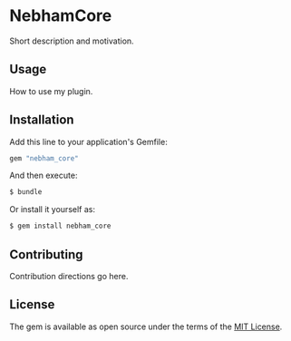 # NebhamCore
Short description and motivation.

## Usage
How to use my plugin.

## Installation
Add this line to your application's Gemfile:

```ruby
gem "nebham_core"
```

And then execute:
```bash
$ bundle
```

Or install it yourself as:
```bash
$ gem install nebham_core
```

## Contributing
Contribution directions go here.

## License
The gem is available as open source under the terms of the [MIT License](https://opensource.org/licenses/MIT).
